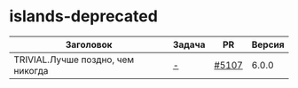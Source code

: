 # islands-deprecated


| Заголовок | Задача | PR | Версия |
|--|--|--|--|
| TRIVIAL.Лучше поздно, чем никогда | [-](https://st.yandex-team.ru/-) | [#5107](https://github.yandex-team.ru/lego/islands/pull/5107) | 6.0.0 |
